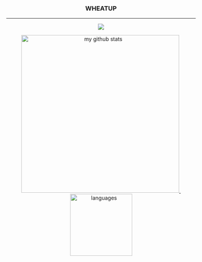 <h3 align="center">WHEATUP</h3>

---

<!--
<p align="center">
    <img src="https://spotify-github-profile.vercel.app/api/view?uid=pgqr8yvlxxfkus0b97hsk5jwn&cover_image=true"/>
</p>
-->

<a href="https://wheatup.github.io">
    <p align="center">
        <img src="https://github-profile-trophy.vercel.app/?username=wheatup&column=7&theme=onedark"/>
    </p>
</a>

<a align="center" href="https://wheatup.github.io">
    <p align="center">
    <img src="https://github-readme-stats.vercel.app/api?username=wheatup&show_icons=true&theme=tokyonight" alt="my github stats" width="420"/>&nbsp;<img src="https://github-readme-stats.vercel.app/api/top-langs/?username=wheatup&layout=compact&theme=tokyonight" alt="languages" height="165">
    </p>
</a>
